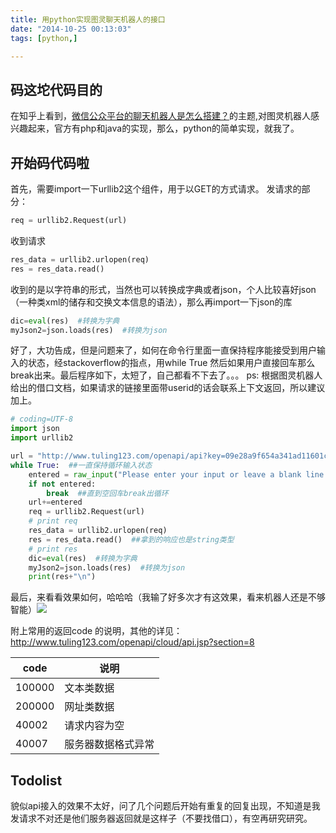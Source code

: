 ```yaml
---
title: 用python实现图灵聊天机器人的接口
date: "2014-10-25 00:13:03"
tags: [python,]

---
```


## 码这坨代码目的
在知乎上看到，[微信公众平台的聊天机器人是怎么搭建？](http://www.zhihu.com/question/20492916)的主题,对图灵机器人感兴趣起来，官方有php和java的实现，那么，python的简单实现，就我了。

## 开始码代码啦
首先，需要import一下urllib2这个组件，用于以GET的方式请求。
发请求的部分：

```python
req = urllib2.Request(url)
```

收到请求

```python
res_data = urllib2.urlopen(req)
res = res_data.read()
```

收到的是以字符串的形式，当然也可以转换成字典或者json，个人比较喜好json（一种类xml的储存和交换文本信息的语法），那么再import一下json的库

```python
dic=eval(res)  #转换为字典
myJson2=json.loads(res)  #转换为json
```

好了，大功告成，但是问题来了，如何在命令行里面一直保持程序能接受到用户输入的状态，经stackoverflow的指点，用while True 然后如果用户直接回车那么break出来。最后程序如下，太短了，自己都看不下去了。。。
ps: 根据图灵机器人给出的借口文档，如果请求的链接里面带userid的话会联系上下文返回，所以建议加上。

```python
# coding=UTF-8
import json
import urllib2

url = "http://www.tuling123.com/openapi/api?key=09e28a9f654a341ad11601cd0e1bf44_&userid＝hackerxiong&info="  #key的最后一位省略了，想知道的请留言找我推荐注册哈；输入参数info就是要请求的内容
while True:  ##一直保持循环输入状态
    entered = raw_input("Please enter your input or leave a blank line to quit: \n")  ##拿到用户的输入，默认是string的类型
    if not entered:
        break  ##直到空回车break出循环
    url+=entered
    req = urllib2.Request(url)
    # print req
    res_data = urllib2.urlopen(req)
    res = res_data.read()  ##拿到的响应也是string类型
    # print res
    dic=eval(res)  #转换为字典
    myJson2=json.loads(res)  #转换为json
    print(res+"\n")
```

最后，来看看效果如何，哈哈哈（我输了好多次才有这效果，看来机器人还是不够智能）![](http://ww1.sinaimg.cn/large/6788d2b1jw1elmpnt5rfqj20zk0dfad2.jpg)

附上常用的返回code 的说明，其他的详见：<http://www.tuling123.com/openapi/cloud/api.jsp?section=8>

| code | 说明 |
 ----------------- | ----------------- 
| 100000 | 文本类数据 |
| 200000| 网址类数据 |
| 40002 | 请求内容为空 |
| 40007|服务器数据格式异常|


## Todolist

貌似api接入的效果不太好，问了几个问题后开始有重复的回复出现，不知道是我发请求不对还是他们服务器返回就是这样子（不要找借口），有空再研究研究。